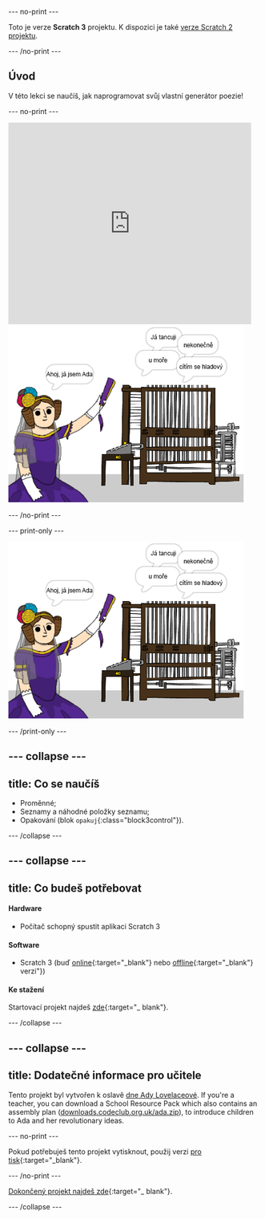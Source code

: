 \--- no-print \---

Toto je verze **Scratch 3** projektu. K dispozici je také [verze Scratch 2 projektu](https://projects.raspberrypi.org/en/projects/poetry-generator-scratch2).

\--- /no-print \---

## Úvod

V této lekci se naučíš, jak naprogramovat svůj vlastní generátor poezie!

\--- no-print \---

<div class="scratch-preview">
  <iframe allowtransparency="true" width="485" height="402" src="https://scratch.mit.edu/projects/embed/77844926/?autostart=false" frameborder="0" scrolling="no"></iframe>
  <img src="images/poetry-final.png">
</div>

\--- /no-print \---

\--- print-only \---

![snímek obrazovky ze hry](images/poetry-final.png)

\--- /print-only \---

## \--- collapse \---

## title: Co se naučíš

+ Proměnné;
+ Seznamy a náhodné položky seznamu;
+ Opakování (blok `opakuj`{:class="block3control"}).

\--- /collapse \---

## \--- collapse \---

## title: Co budeš potřebovat

#### Hardware

+ Počítač schopný spustit aplikaci Scratch 3

#### Software

+ Scratch 3 (buď [online](http://rpf.io/scratchon){:target="_blank"} nebo [offline](http://rpf.io/scratchoff){:target="_blank"} verzi"})

#### Ke stažení

Startovací projekt najdeš [zde](http://rpf.io/p/en/poetry-generator-go){:target="_ blank"}.

\--- /collapse \---

## \--- collapse \---

## title: Dodatečné informace pro učitele

Tento projekt byl vytvořen k oslavě [dne Ady Lovelaceové](https://findingada.com). If you're a teacher, you can download a School Resource Pack which also contains an assembly plan ([downloads.codeclub.org.uk/ada.zip](http://downloads.codeclub.org.uk/ada.zip)), to introduce children to Ada and her revolutionary ideas.

\--- no-print \---

Pokud potřebuješ tento projekt vytisknout, použij verzi [pro tisk](https://projects.raspberrypi.org/en/projects/poetry-generator/print){:target="_blank"}.

\--- /no-print \---

[Dokončený projekt najdeš zde](http://rpf.io/p/en/poetry-generator-get){:target="_ blank"}.

\--- /collapse \---